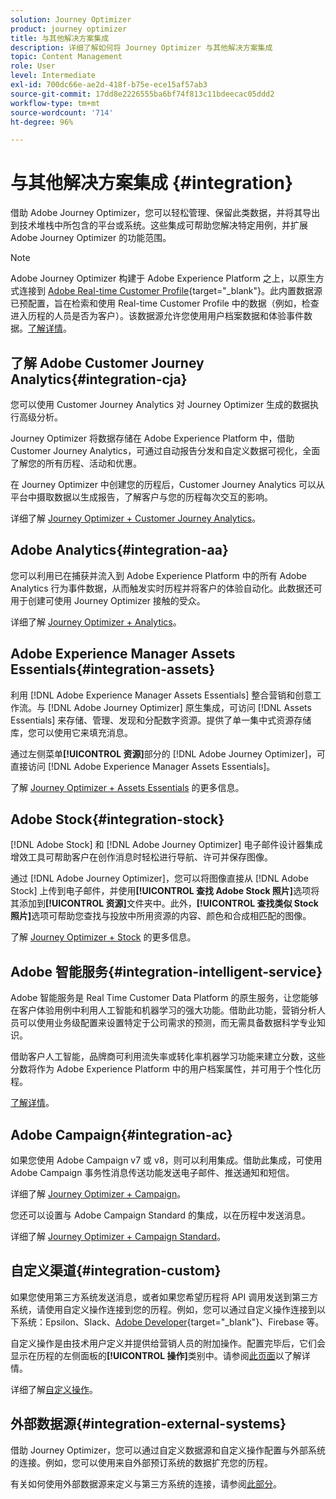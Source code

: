 ```yaml
---
solution: Journey Optimizer
product: journey optimizer
title: 与其他解决方案集成
description: 详细了解如何将 Journey Optimizer 与其他解决方案集成
topic: Content Management
role: User
level: Intermediate
exl-id: 700dc66e-ae2d-418f-b75e-ece15af57ab3
source-git-commit: 17dd8e2226555ba6bf74f813c11bdeecac05ddd2
workflow-type: tm+mt
source-wordcount: '714'
ht-degree: 96%

---
```


# 与其他解决方案集成 {#integration}

借助 Adobe Journey Optimizer，您可以轻松管理、保留此类数据，并将其导出到技术堆栈中所包含的平台或系统。这些集成可帮助您解决特定用例，并扩展 Adobe Journey Optimizer 的功能范围。

>[!NOTE]
>
> Adobe Journey Optimizer 构建于 Adobe Experience Platform 之上，以原生方式连接到 [Adobe Real-time Customer Profile](https://experienceleague.adobe.com/docs/experience-platform/profile/home.html?lang=zh-Hans){target="_blank"}。此内置数据源已预配置，旨在检索和使用 Real-time Customer Profile 中的数据（例如，检查进入历程的人员是否为客户）。该数据源允许您使用用户档案数据和体验事件数据。[了解详情](../datasource/adobe-experience-platform-data-source.md)。
>

## 了解 Adobe Customer Journey Analytics{#integration-cja}

您可以使用 Customer Journey Analytics 对 Journey Optimizer 生成的数据执行高级分析。

Journey Optimizer 将数据存储在 Adobe Experience Platform 中，借助 Customer Journey Analytics，可通过自动报告分发和自定义数据可视化，全面了解您的所有历程、活动和优惠。

在 Journey Optimizer 中创建您的历程后，Customer Journey Analytics 可以从平台中摄取数据以生成报告，了解客户与您的历程每次交互的影响。

详细了解 [Journey Optimizer + Customer Journey Analytics](../reports/cja-ajo.md)。

## Adobe Analytics{#integration-aa}

您可以利用已在捕获并流入到 Adobe Experience Platform 中的所有 Adobe Analytics 行为事件数据，从而触发实时历程并将客户的体验自动化。此数据还可用于创建可使用 Journey Optimizer 接触的受众。

详细了解 [Journey Optimizer + Analytics](../event/about-analytics.md)。


## Adobe Experience Manager Assets Essentials{#integration-assets}

利用 [!DNL Adobe Experience Manager Assets Essentials] 整合营销和创意工作流。与 [!DNL Adobe Journey Optimizer] 原生集成，可访问 [!DNL Assets Essentials] 来存储、管理、发现和分配数字资源。提供了单一集中式资源存储库，您可以使用它来填充消息。

通过左侧菜单&#x200B;**[!UICONTROL 资源]**&#x200B;部分的 [!DNL Adobe Journey Optimizer]，可直接访问 [!DNL Adobe Experience Manager Assets Essentials]。

了解 [Journey Optimizer + Assets Essentials](../content-management/assets-essentials.md) 的更多信息。


## Adobe Stock{#integration-stock}

[!DNL Adobe Stock] 和 [!DNL Adobe Journey Optimizer] 电子邮件设计器集成增效工具可帮助客户在创作消息时轻松进行导航、许可并保存图像。

通过 [!DNL Adobe Journey Optimizer]，您可以将图像直接从 [!DNL Adobe Stock] 上传到电子邮件，并使用&#x200B;**[!UICONTROL 查找 Adobe Stock 照片]**&#x200B;选项将其添加到&#x200B;**[!UICONTROL 资源]**&#x200B;文件夹中。此外，**[!UICONTROL 查找类似 Stock 照片]**&#x200B;选项可帮助您查找与投放中所用资源的内容、颜色和合成相匹配的图像。

了解 [Journey Optimizer + Stock](../content-management/stock.md) 的更多信息。


## Adobe 智能服务{#integration-intelligent-service}

Adobe 智能服务是 Real Time Customer Data Platform 的原生服务，让您能够在客户体验用例中利用人工智能和机器学习的强大功能。借助此功能，营销分析人员可以使用业务级配置来设置特定于公司需求的预测，而无需具备数据科学专业知识。

借助客户人工智能，品牌商可利用流失率或转化率机器学习功能来建立分数，这些分数将作为 Adobe Experience Platform 中的用户档案属性，并可用于个性化历程。

[了解详情](../building-journeys/ai-services-overview.md)。


## Adobe Campaign{#integration-ac}

如果您使用 Adobe Campaign v7 或 v8，则可以利用集成。借助此集成，可使用 Adobe Campaign 事务性消息传送功能发送电子邮件、推送通知和短信。

详细了解 [Journey Optimizer + Campaign](../building-journeys/ajo-ac.md)。

您还可以设置与 Adobe Campaign Standard 的集成，以在历程中发送消息。

详细了解 [Journey Optimizer + Campaign Standard](../building-journeys/ajo-ac.md)。

## 自定义渠道{#integration-custom}

如果您使用第三方系统发送消息，或者如果您希望历程将 API 调用发送到第三方系统，请使用自定义操作连接到您的历程。例如，您可以通过自定义操作连接到以下系统：Epsilon、Slack、[Adobe Developer](https://developer.adobe.com){target="_blank"}、Firebase 等。

自定义操作是由技术用户定义并提供给营销人员的附加操作。配置完毕后，它们会显示在历程的左侧面板的&#x200B;**[!UICONTROL 操作]**&#x200B;类别中。请参阅[此页面](../building-journeys/about-journey-activities.md#action-activities)以了解详情。

详细了解[自定义操作](../action/about-custom-action-configuration.md)。

## 外部数据源{#integration-external-systems}

借助 Journey Optimizer，您可以通过自定义数据源和自定义操作配置与外部系统的连接。例如，您可以使用来自外部预订系统的数据扩充您的历程。

有关如何使用外部数据源来定义与第三方系统的连接，请参阅[此部分](../datasource/external-data-sources.md)。
